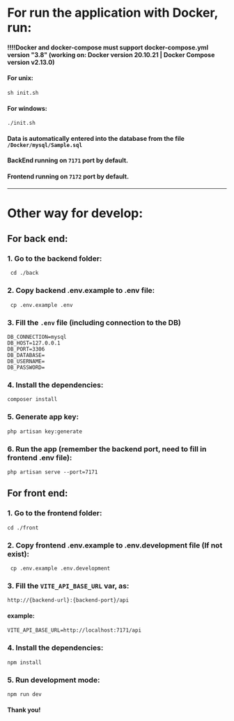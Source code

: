 # For run the application with Docker, run:

#### !!!!Docker and docker-compose must support docker-compose.yml version "3.8" (working on: Docker version 20.10.21 | Docker Compose version v2.13.0)
#### For unix:
    sh init.sh
#### For windows:
    ./init.sh

#### Data is automatically entered into the database from the file `/Docker/mysql/Sample.sql`
#### BackEnd running on `7171` port by default.
#### Frontend running on `7172` port by default.
***
# Other way for develop:

##  For back end:

### 1. Go to the backend folder: 
     cd ./back

### 2. Copy backend .env.example to .env file:
     cp .env.example .env

### 3. Fill the `.env` file (including connection to the DB)
    DB_CONNECTION=mysql
    DB_HOST=127.0.0.1
    DB_PORT=3306
    DB_DATABASE=
    DB_USERNAME=
    DB_PASSWORD=
### 4. Install the dependencies:
    composer install
### 5. Generate app key:
    php artisan key:generate
### 6. Run the app (remember the backend port, need to fill in frontend .env file):
    php artisan serve --port=7171

##  For front end:
### 1. Go to the frontend folder:
    cd ./front
### 2. Copy frontend .env.example to .env.development file (If not exist):
     cp .env.example .env.development
### 3. Fill the `VITE_API_BASE_URL` var, as: 
    http://{backend-url}:{backend-port}/api
#### example:
    VITE_API_BASE_URL=http://localhost:7171/api
### 4. Install the dependencies:
    npm install
### 5. Run development mode:
    npm run dev

#### Thank you!